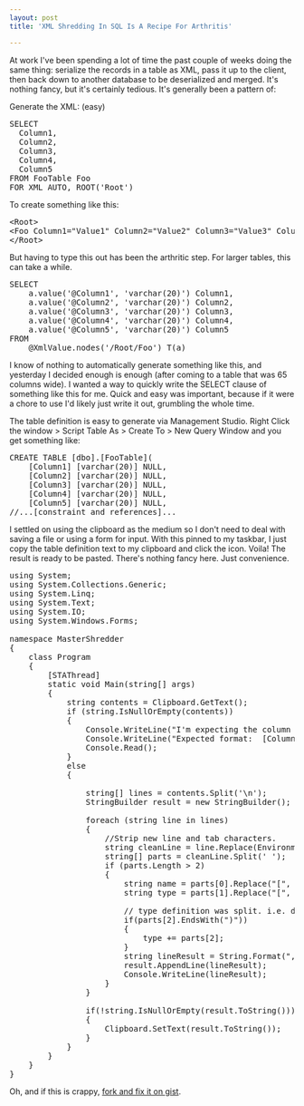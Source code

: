 ```yaml
---
layout: post
title: 'XML Shredding In SQL Is A Recipe For Arthritis'

---
```


At work I've been spending a lot of time the past couple of weeks doing the same thing: serialize the records in a table as XML, pass it up to the client, then back down to another database to be deserialized and merged. It's nothing fancy, but it's certainly tedious. It's generally been a pattern of:

Generate the XML: (easy)
<pre class="brush:sql">SELECT
  Column1,
  Column2,
  Column3,
  Column4,
  Column5
FROM FooTable Foo
FOR XML AUTO, ROOT('Root')</pre>
To create something like this:
<pre class="brush:xml">&lt;Root&gt;
&lt;Foo Column1="Value1" Column2="Value2" Column3="Value3" Column4="Value4" Column5="Value5" /&gt;
&lt;/Root&gt;</pre>
But having to type this out has been the arthritic step. For larger tables, this can take a while.
<pre class="brush:sql">SELECT
	a.value('@Column1', 'varchar(20)') Column1,
	a.value('@Column2', 'varchar(20)') Column2,
	a.value('@Column3', 'varchar(20)') Column3,
	a.value('@Column4', 'varchar(20)') Column4,
	a.value('@Column5', 'varchar(20)') Column5
FROM
	@XmlValue.nodes('/Root/Foo') T(a)</pre>
I know of nothing to automatically generate something like this, and yesterday I decided enough is enough (after coming to a table that was 65 columns wide). I wanted a way to quickly write the SELECT clause of something like this for me. Quick and easy was important, because if it were a chore to use I'd likely just write it out, grumbling the whole time.

The table definition is easy to generate via Management Studio. Right Click the window &gt; Script Table As &gt; Create To &gt; New Query Window and you get something like:
<pre class="brush:sql">CREATE TABLE [dbo].[FooTable](
	[Column1] [varchar(20)] NULL,
	[Column2] [varchar(20)] NULL,
	[Column3] [varchar(20)] NULL,
	[Column4] [varchar(20)] NULL,
	[Column5] [varchar(20)] NULL,
//...[constraint and references]...</pre>
I settled on using the clipboard as the medium so I don't need to deal with saving a file or using a form for input. With this pinned to my taskbar, I just copy the table definition text to my clipboard and click the icon. Voila! The result is ready to be pasted. There's nothing fancy here. Just convenience.
<pre class="brush:csharp">using System;
using System.Collections.Generic;
using System.Linq;
using System.Text;
using System.IO;
using System.Windows.Forms;

namespace MasterShredder
{
    class Program
    {
        [STAThread]
        static void Main(string[] args)
        {
            string contents = Clipboard.GetText();
            if (string.IsNullOrEmpty(contents))
            {
                Console.WriteLine("I'm expecting the column definition to be in your clipboard.");
                Console.WriteLine("Expected format:  [ColumnName] [ColumnType] [NULL or NOT NULL],");
                Console.Read();
            }
            else
            {

                string[] lines = contents.Split('\n');
                StringBuilder result = new StringBuilder();

                foreach (string line in lines)
                {
                	//Strip new line and tab characters.
                    string cleanLine = line.Replace(Environment.NewLine, "").Replace("\t", "");
                    string[] parts = cleanLine.Split(' ');
                    if (parts.Length &gt; 2)
                    {
                        string name = parts[0].Replace("[", "").Replace("]", "");
                        string type = parts[1].Replace("[", "").Replace("]", "");

                        // type definition was split. i.e. decimal(18, 6)
                        if(parts[2].EndsWith(")"))
                        {
                            type += parts[2];
                        }
                        string lineResult = String.Format(",a.value('@{0}', '{1}') {0}", name, type);
                        result.AppendLine(lineResult);
                        Console.WriteLine(lineResult);
                    }
                }

                if(!string.IsNullOrEmpty(result.ToString()))
                {
                    Clipboard.SetText(result.ToString());
                }
            }
        }
    }
}</pre>
Oh, and if this is crappy, <a title="fork it and fix it on gist." href="https://gist.github.com/2323419" target="_blank">fork and fix it on gist</a>.
